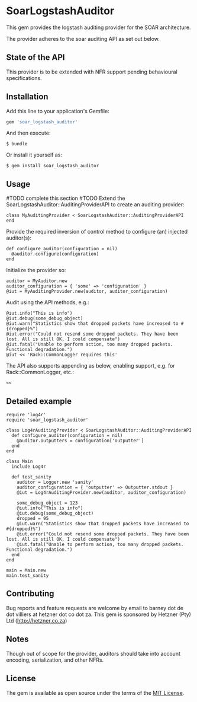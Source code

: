 # SoarLogstashAuditor

This gem provides the logstash auditing provider for the SOAR architecture.

The provider adheres to the soar auditing API as set out below.

## State of the API

This provider is to be extended with NFR support pending behavioural specifications.

## Installation

Add this line to your application's Gemfile:

```ruby
gem 'soar_logstash_auditor'
```

And then execute:

    $ bundle

Or install it yourself as:

    $ gem install soar_logstash_auditor

## Usage


#TODO complete this section
#TODO Extend the SoarLogstashAuditor::AuditingProviderAPI to create an auditing provider:

```
class MyAuditingProvider < SoarLogstashAuditor::AuditingProviderAPI
end
```

Provide the required inversion of control method to configure (an) injected auditor(s):

```
def configure_auditor(configuration = nil)
  @auditor.configure(configuration)
end
```

Initialize the provider so:

```
auditor = MyAuditor.new
auditor_configuration = { 'some' => 'configuration' }
@iut = MyAuditingProvider.new(auditor, auditor_configuration)
```

Audit using the API methods, e.g.:

```
@iut.info("This is info")
@iut.debug(some_debug_object)
@iut.warn("Statistics show that dropped packets have increased to #{dropped}%")
@iut.error("Could not resend some dropped packets. They have been lost. All is still OK, I could compensate")
@iut.fatal("Unable to perform action, too many dropped packets. Functional degradation.")
@iut << 'Rack::CommonLogger requires this'
```

The API also supports appending as below, enabling support, e.g. for Rack::CommonLogger, etc.:

```
<<
```

## Detailed example

```
require 'log4r'
require 'soar_logstash_auditor'

class Log4rAuditingProvider < SoarLogstashAuditor::AuditingProviderAPI
  def configure_auditor(configuration = nil)
    @auditor.outputters = configuration['outputter']
  end
end

class Main
  include Log4r

  def test_sanity
    auditor = Logger.new 'sanity'
    auditor_configuration = { 'outputter' => Outputter.stdout }
    @iut = Log4rAuditingProvider.new(auditor, auditor_configuration)

    some_debug_object = 123
    @iut.info("This is info")
    @iut.debug(some_debug_object)
    dropped = 95
    @iut.warn("Statistics show that dropped packets have increased to #{dropped}%")
    @iut.error("Could not resend some dropped packets. They have been lost. All is still OK, I could compensate")
    @iut.fatal("Unable to perform action, too many dropped packets. Functional degradation.")
  end
end

main = Main.new
main.test_sanity
```

## Contributing

Bug reports and feature requests are welcome by email to barney dot de dot villiers at hetzner dot co dot za. This gem is sponsored by Hetzner (Pty) Ltd (http://hetzner.co.za)

## Notes

Though out of scope for the provider, auditors should take into account encoding, serialization, and other NFRs.

## License

The gem is available as open source under the terms of the [MIT License](http://opensource.org/licenses/MIT).
